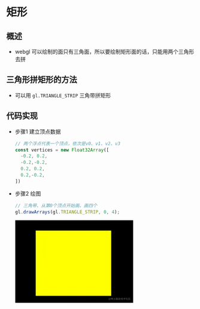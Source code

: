# 矩形

## 概述

+ webgl 可以绘制的面只有三角面，所以要绘制矩形面的话，只能用两个三角形去拼

## 三角形拼矩形的方法

+ 可以用 `gl.TRIANGLE_STRIP` 三角带拼矩形

## 代码实现

+ 步骤1 建立顶点数据

  ```js
  // 两个浮点代表一个顶点，依次是v0、v1、v2、v3
  const vertices = new Float32Array([
    -0.2, 0.2,
    -0.2,-0.2,
    0.2, 0.2,
    0.2,-0.2,
  ])
  ```

+ 步骤2 绘图

  ```js
  // 三角带、从第0个顶点开始画、画四个
  gl.drawArrays(gl.TRIANGLE_STRIP, 0, 4);
  ```

  ![alt text](images/矩形.png)

